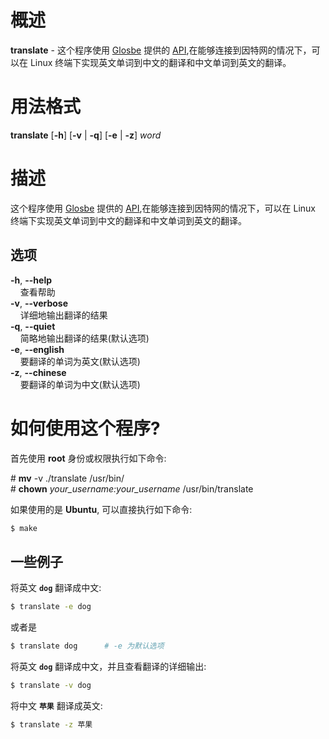 # 概述
**translate** - 这个程序使用 [Glosbe](https://glosbe.com/#) 提供的 [API](https://glosbe.com/a-api),在能够连接到因特网的情况下，可以在 Linux 终端下实现英文单词到中文的翻译和中文单词到英文的翻译。         

# 用法格式          
**translate** [**-h**] [**-v** | **-q**] [**-e** | **-z**] _word_

# 描述             
这个程序使用 [Glosbe](https://glosbe.com/#) 提供的 [API](https://glosbe.com/a-api),在能够连接到因特网的情况下，可以在 Linux 终端下实现英文单词到中文的翻译和中文单词到英文的翻译。            

## 选项            
**-h**, **--help**          
&nbsp;&nbsp;&nbsp;&nbsp;查看帮助                
**-v**, **--verbose**          
&nbsp;&nbsp;&nbsp;&nbsp;详细地输出翻译的结果                
**-q**, **--quiet**            
&nbsp;&nbsp;&nbsp;&nbsp;简略地输出翻译的结果(默认选项)               
**-e**, **--english**              
&nbsp;&nbsp;&nbsp;&nbsp;要翻译的单词为英文(默认选项)                  
**-z**, **--chinese**              
&nbsp;&nbsp;&nbsp;&nbsp;要翻译的单词为中文(默认选项)            

# 如何使用这个程序?
首先使用 **root** 身份或权限执行如下命令:               

\# **mv** -v ./translate /usr/bin/             
\# **chown** *your_username:your_username* /usr/bin/translate         

如果使用的是 **Ubuntu**, 可以直接执行如下命令:               

```bash
$ make
```

## 一些例子               

将英文 **`dog`** 翻译成中文:          

```bash         
$ translate -e dog     
```            
或者是                 

```bash
$ translate dog      # -e 为默认选项
```            
将英文 **`dog`** 翻译成中文，并且查看翻译的详细输出:                 

```bash
$ translate -v dog
```             
将中文 **`苹果`** 翻译成英文:               

```bash
$ translate -z 苹果            
```
